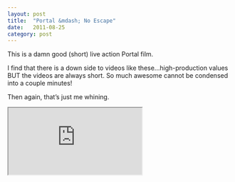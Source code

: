 ```yaml
---
layout: post
title:  "Portal &mdash; No Escape"
date:   2011-08-25
category: post
---
```


This is a damn good (short) live action Portal film.

I find that there is a down side to videos like these...high-production values BUT the videos are always short. So much awesome cannot be condensed into a couple minutes!

Then again, that’s just me whining.

<div class="video-container">
  <iframe src="http://youtube.com/embed/4drucg1A6Xk?wmode=opaque"></iframe>
</div>
